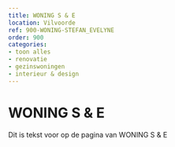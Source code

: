 ```yaml
---
title: WONING S & E
location: Vilvoorde
ref: 900-WONING-STEFAN_EVELYNE
order: 900
categories:
- toon alles
- renovatie
- gezinswoningen
- interieur & design
---
```

# WONING S & E

Dit is tekst voor op de pagina van WONING S & E
